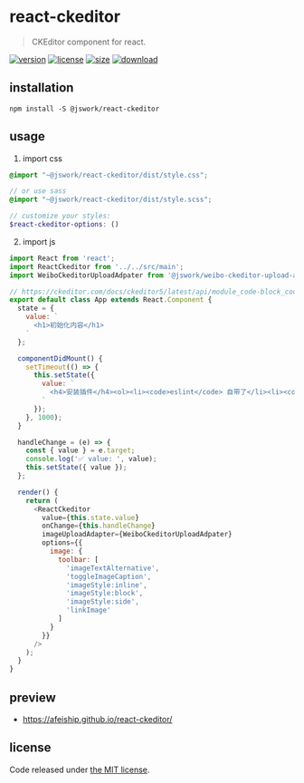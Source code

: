 # react-ckeditor
> CKEditor component for react.

[![version][version-image]][version-url]
[![license][license-image]][license-url]
[![size][size-image]][size-url]
[![download][download-image]][download-url]

## installation
```shell
npm install -S @jswork/react-ckeditor
```

## usage
1. import css
  ```scss
  @import "~@jswork/react-ckeditor/dist/style.css";

  // or use sass
  @import "~@jswork/react-ckeditor/dist/style.scss";

  // customize your styles:
  $react-ckeditor-options: ()
  ```
2. import js
  ```js
  import React from 'react';
  import ReactCkeditor from '../../src/main';
  import WeiboCkeditorUploadAdpater from '@jswork/weibo-ckeditor-upload-adpater';

  // https://ckeditor.com/docs/ckeditor5/latest/api/module_code-block_codeblock-CodeBlockConfig.html#member-languages
  export default class App extends React.Component {
    state = {
      value: `
        <h1>初始化内容</h1>
      `
    };

    componentDidMount() {
      setTimeout(() => {
        this.setState({
          value: `
            <h4>安装插件</h4><ol><li><code>eslint</code> 自带了</li><li><code>prettier</code>需要安装</li></ol>设置格式化时使用 prettier</figcaption></figure><h4>各种 hit 提示去除</h4><blockquote><p>点击提示，右键，Hide all user viso…</p></blockquote>
          `
        });
      }, 1000);
    }

    handleChange = (e) => {
      const { value } = e.target;
      console.log('✅ value: ', value);
      this.setState({ value });
    };

    render() {
      return (
        <ReactCkeditor
          value={this.state.value}
          onChange={this.handleChange}
          imageUploadAdapter={WeiboCkeditorUploadAdpater}
          options={{
            image: {
              toolbar: [
                'imageTextAlternative',
                'toggleImageCaption',
                'imageStyle:inline',
                'imageStyle:block',
                'imageStyle:side',
                'linkImage'
              ]
            }
          }}
        />
      );
    }
  }

  ```

## preview
- https://afeiship.github.io/react-ckeditor/

## license
Code released under [the MIT license](https://github.com/afeiship/react-ckeditor/blob/master/LICENSE.txt).

[version-image]: https://img.shields.io/npm/v/@jswork/react-ckeditor
[version-url]: https://npmjs.org/package/@jswork/react-ckeditor

[license-image]: https://img.shields.io/npm/l/@jswork/react-ckeditor
[license-url]: https://github.com/afeiship/react-ckeditor/blob/master/LICENSE.txt

[size-image]: https://img.shields.io/bundlephobia/minzip/@jswork/react-ckeditor
[size-url]: https://github.com/afeiship/react-ckeditor/blob/master/dist/react-ckeditor.min.js

[download-image]: https://img.shields.io/npm/dm/@jswork/react-ckeditor
[download-url]: https://www.npmjs.com/package/@jswork/react-ckeditor
